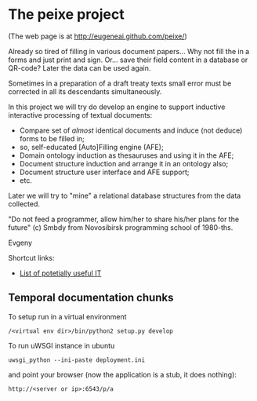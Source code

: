 The peixe project
=================

(The web page is at http://eugeneai.github.com/peixe/)

Already so tired of filling in various document papers... Why not fill the in a forms and just print and sign. Or... save their field content in a database or QR-code? Later the data can be used again.

Sometimes in a preparation of a draft treaty texts small error must be corrected in all its descendants simultaneously.

In this project we will try do develop an engine to support inductive interactive processing of textual documents:
 * Compare set of *almost* identical documents and induce (not deduce) forms to be filled in;
 * so, self-educated [Auto]Filling engine (AFE);
 * Domain ontology induction as thesauruses and using it in the AFE;
 * Document structure induction and arrange it in an ontology also;
 * Document structure user interface and AFE support;
 * etc.

Later we will try to "mine" a relational database structures from the data collected.

"Do not feed a programmer, allow him/her to share his/her plans for the future" (c) Smbdy from Novosibirsk programming school of 1980-ths.

Evgeny

Shortcut links:
 * [List of potetially useful IT](https://github.com/eugeneai/peixe/blob/master/collection/LIBS.md)


Temporal documentation chunks
-----------------------------

To setup run in a virtual environment

    /<virtual env dir>/bin/python2 setup.py develop

To run uWSGI instance in ubuntu

    uwsgi_python --ini-paste deployment.ini


and point your browser (now the application is a stub, it does nothing):

    http://<server or ip>:6543/p/a
